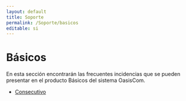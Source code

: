 ```yaml
---
layout: default
title: Soporte
permalink: /Soporte/basicos
editable: si
---
```

# Básicos

En esta sección encontrarán las frecuentes incidencias que se pueden presentar en el producto Básicos del sistema OasisCom.  

* [Consecutivo](http://docs.oasiscom.com/Soporte/basicos/consecutivo)  

